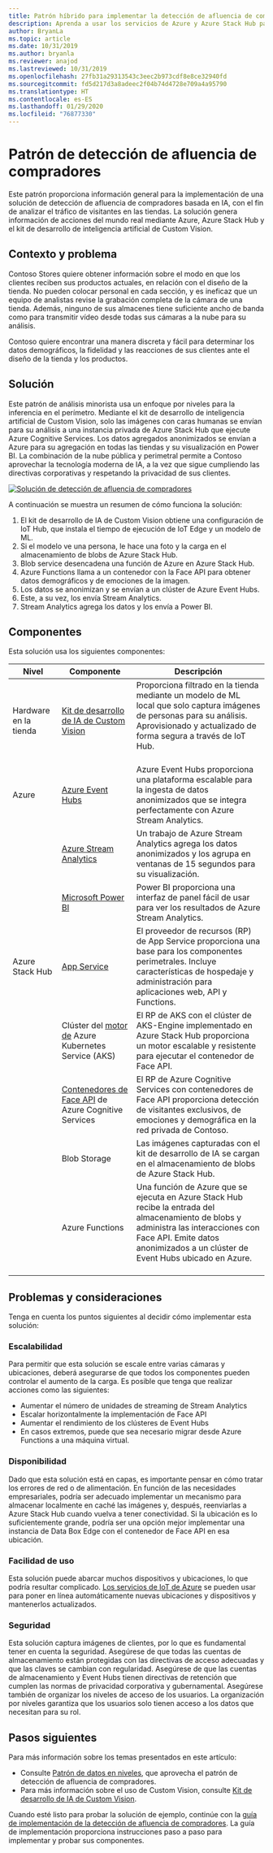 ```yaml
---
title: Patrón híbrido para implementar la detección de afluencia de compradores basada en IA con Azure y Azure Stack Hub
description: Aprenda a usar los servicios de Azure y Azure Stack Hub para implementar una solución de afluencia de compradores basada en IA para analizar el tráfico de las tiendas.
author: BryanLa
ms.topic: article
ms.date: 10/31/2019
ms.author: bryanla
ms.reviewer: anajod
ms.lastreviewed: 10/31/2019
ms.openlocfilehash: 27fb31a29313543c3eec2b973cdf8e8ce32940fd
ms.sourcegitcommit: fd5d217d3a8adeec2f04b74d4728e709a4a95790
ms.translationtype: HT
ms.contentlocale: es-ES
ms.lasthandoff: 01/29/2020
ms.locfileid: "76877330"
---
```

# <a name="footfall-detection-pattern"></a>Patrón de detección de afluencia de compradores

Este patrón proporciona información general para la implementación de una solución de detección de afluencia de compradores basada en IA, con el fin de analizar el tráfico de visitantes en las tiendas. La solución genera información de acciones del mundo real mediante Azure, Azure Stack Hub y el kit de desarrollo de inteligencia artificial de Custom Vision.

## <a name="context-and-problem"></a>Contexto y problema

Contoso Stores quiere obtener información sobre el modo en que los clientes reciben sus productos actuales, en relación con el diseño de la tienda. No pueden colocar personal en cada sección, y es ineficaz que un equipo de analistas revise la grabación completa de la cámara de una tienda. Además, ninguno de sus almacenes tiene suficiente ancho de banda como para transmitir vídeo desde todas sus cámaras a la nube para su análisis. 

Contoso quiere encontrar una manera discreta y fácil para determinar los datos demográficos, la fidelidad y las reacciones de sus clientes ante el diseño de la tienda y los productos.

## <a name="solution"></a>Solución

Este patrón de análisis minorista usa un enfoque por niveles para la inferencia en el perímetro. Mediante el kit de desarrollo de inteligencia artificial de Custom Vision, solo las imágenes con caras humanas se envían para su análisis a una instancia privada de Azure Stack Hub que ejecute Azure Cognitive Services. Los datos agregados anonimizados se envían a Azure para su agregación en todas las tiendas y su visualización en Power BI. La combinación de la nube pública y perimetral permite a Contoso aprovechar la tecnología moderna de IA, a la vez que sigue cumpliendo las directivas corporativas y respetando la privacidad de sus clientes.

[![Solución de detección de afluencia de compradores](media/pattern-retail-footfall-detection/solution-architecture.png)](media/pattern-retail-footfall-detection/solution-architecture.png)

A continuación se muestra un resumen de cómo funciona la solución: 

1. El kit de desarrollo de IA de Custom Vision obtiene una configuración de IoT Hub, que instala el tiempo de ejecución de IoT Edge y un modelo de ML.
2. Si el modelo ve una persona, le hace una foto y la carga en el almacenamiento de blobs de Azure Stack Hub. 
3. Blob service desencadena una función de Azure en Azure Stack Hub. 
4. Azure Functions llama a un contenedor con la Face API para obtener datos demográficos y de emociones de la imagen.
5. Los datos se anonimizan y se envían a un clúster de Azure Event Hubs.
6. Este, a su vez, los envía Stream Analytics.
7. Stream Analytics agrega los datos y los envía a Power BI.

## <a name="components"></a>Componentes

Esta solución usa los siguientes componentes:

| Nivel | Componente | Descripción |
|----------|-----------|-------------|
| Hardware en la tienda | [Kit de desarrollo de IA de Custom Vision](https://azure.github.io/Vision-AI-DevKit-Pages/) | Proporciona filtrado en la tienda mediante un modelo de ML local que solo captura imágenes de personas para su análisis. Aprovisionado y actualizado de forma segura a través de IoT Hub.<br><br>|
| Azure | [Azure Event Hubs](/azure/event-hubs/) | Azure Event Hubs proporciona una plataforma escalable para la ingesta de datos anonimizados que se integra perfectamente con Azure Stream Analytics. |
|  | [Azure Stream Analytics](/azure/stream-analytics/) | Un trabajo de Azure Stream Analytics agrega los datos anonimizados y los agrupa en ventanas de 15 segundos para su visualización. |
|  | [Microsoft Power BI](https://powerbi.microsoft.com/) | Power BI proporciona una interfaz de panel fácil de usar para ver los resultados de Azure Stream Analytics. |
| Azure Stack Hub | [App Service](../operator/azure-stack-app-service-overview.md) | El proveedor de recursos (RP) de App Service proporciona una base para los componentes perimetrales. Incluye características de hospedaje y administración para aplicaciones web, API y Functions. |
| | Clúster del [motor de](https://github.com/Azure/aks-engine) Azure Kubernetes Service (AKS) | El RP de AKS con el clúster de AKS-Engine implementado en Azure Stack Hub proporciona un motor escalable y resistente para ejecutar el contenedor de Face API. |
| | [Contenedores de Face API](/azure/cognitive-services/face/face-how-to-install-containers) de Azure Cognitive Services| El RP de Azure Cognitive Services con contenedores de Face API proporciona detección de visitantes exclusivos, de emociones y demográfica en la red privada de Contoso. |
| | Blob Storage | Las imágenes capturadas con el kit de desarrollo de IA se cargan en el almacenamiento de blobs de Azure Stack Hub. |
| | Azure Functions | Una función de Azure que se ejecuta en Azure Stack Hub recibe la entrada del almacenamiento de blobs y administra las interacciones con Face API. Emite datos anonimizados a un clúster de Event Hubs ubicado en Azure.<br><br>|

## <a name="issues-and-considerations"></a>Problemas y consideraciones

Tenga en cuenta los puntos siguientes al decidir cómo implementar esta solución:

### <a name="scalability"></a>Escalabilidad 

Para permitir que esta solución se escale entre varias cámaras y ubicaciones, deberá asegurarse de que todos los componentes pueden controlar el aumento de la carga. Es posible que tenga que realizar acciones como las siguientes:

- Aumentar el número de unidades de streaming de Stream Analytics
- Escalar horizontalmente la implementación de Face API
- Aumentar el rendimiento de los clústeres de Event Hubs
- En casos extremos, puede que sea necesario migrar desde Azure Functions a una máquina virtual.

### <a name="availability"></a>Disponibilidad

Dado que esta solución está en capas, es importante pensar en cómo tratar los errores de red o de alimentación. En función de las necesidades empresariales, podría ser adecuado implementar un mecanismo para almacenar localmente en caché las imágenes y, después, reenviarlas a Azure Stack Hub cuando vuelva a tener conectividad. Si la ubicación es lo suficientemente grande, podría ser una opción mejor implementar una instancia de Data Box Edge con el contenedor de Face API en esa ubicación.

### <a name="manageability"></a>Facilidad de uso

Esta solución puede abarcar muchos dispositivos y ubicaciones, lo que podría resultar complicado. [Los servicios de IoT de Azure](/azure/iot-fundamentals/) se pueden usar para poner en línea automáticamente nuevas ubicaciones y dispositivos y mantenerlos actualizados. 

### <a name="security"></a>Seguridad

Esta solución captura imágenes de clientes, por lo que es fundamental tener en cuenta la seguridad. Asegúrese de que todas las cuentas de almacenamiento están protegidas con las directivas de acceso adecuadas y que las claves se cambian con regularidad. Asegúrese de que las cuentas de almacenamiento y Event Hubs tienen directivas de retención que cumplen las normas de privacidad corporativa y gubernamental. Asegúrese también de organizar los niveles de acceso de los usuarios. La organización por niveles garantiza que los usuarios solo tienen acceso a los datos que necesitan para su rol.

## <a name="next-steps"></a>Pasos siguientes

Para más información sobre los temas presentados en este artículo:
- Consulte [Patrón de datos en niveles](https://aka.ms/tiereddatadeploy), que aprovecha el patrón de detección de afluencia de compradores.
- Para más información sobre el uso de Custom Vision, consulte [Kit de desarrollo de IA de Custom Vision](https://azure.github.io/Vision-AI-DevKit-Pages/). 

Cuando esté listo para probar la solución de ejemplo, continúe con la [guía de implementación de la detección de afluencia de compradores](solution-deployment-guide-retail-footfall-detection.md). La guía de implementación proporciona instrucciones paso a paso para implementar y probar sus componentes.

